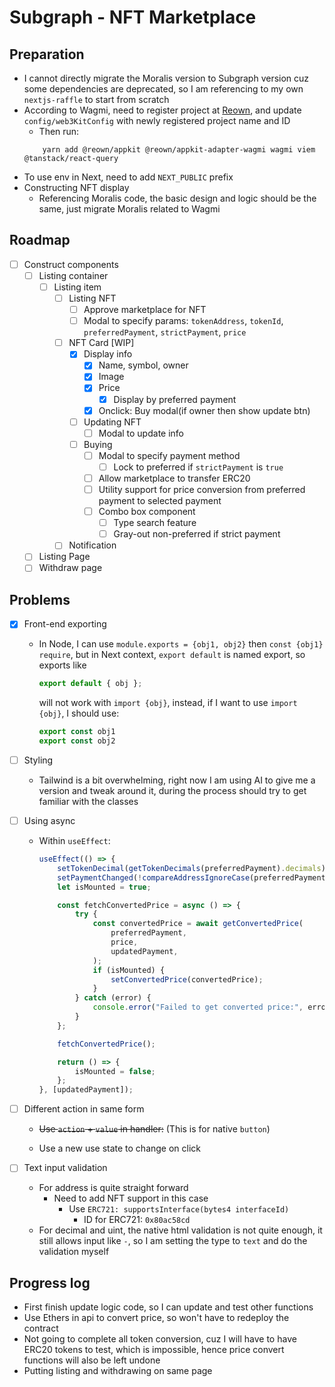 # Subgraph - NFT Marketplace

## Preparation

- I cannot directly migrate the Moralis version to Subgraph version cuz some dependencies are deprecated, so I am
  referencing to my own `nextjs-raffle` to start from scratch
- According to Wagmi, need to register project
  at [Reown](https://cloud.reown.com/app/33eeeaf6-68d0-484a-acd7-9481bbbac365/project/c7f3cab6-f7bd-4cfa-8d42-444abaa9b90b),
  and update `config/web3KitConfig` with newly registered project name and ID
    - Then run:
    ```shell
        yarn add @reown/appkit @reown/appkit-adapter-wagmi wagmi viem @tanstack/react-query
    ```
- To use env in Next, need to add `NEXT_PUBLIC` prefix
- Constructing NFT display
    - Referencing Moralis code, the basic design and logic should be the same, just migrate Moralis related to Wagmi

## Roadmap

- [ ] Construct components
    - [ ] Listing container
        - [ ] Listing item
            - [ ] Listing NFT
                - [ ] Approve marketplace for NFT
                - [ ] Modal to specify params: `tokenAddress`, `tokenId`, `preferredPayment`, `strictPayment`, `price`
            - [ ] NFT Card [WIP]
                - [x] Display info
                    - [x] Name, symbol, owner
                    - [x] Image
                    - [x] Price
                        - [x] Display by preferred payment
                    - [x] Onclick: Buy modal(if owner then show update btn)
                - [ ] Updating NFT
                    - [ ] Modal to update info
                - [ ] Buying
                    - [ ] Modal to specify payment method
                        - [ ] Lock to preferred if `strictPayment` is `true`
                    - [ ] Allow marketplace to transfer ERC20
                    - [ ] Utility support for price conversion from preferred payment to selected payment
                    - [ ] Combo box component
                        - [ ] Type search feature
                        - [ ] Gray-out non-preferred if strict payment
            - [ ] Notification
    - [ ] Listing Page
    - [ ] Withdraw page

## Problems

- [x] Front-end exporting
    - In Node, I can use `module.exports = {obj1, obj2}` then `const {obj1} require`, but in Next context,
      `export default` is named export, so exports like
        ```js
        export default { obj };
        ```
        will not work with `import {obj}`, instead, if I want to use `import {obj}`, I should use:
        ```js
        export const obj1
        export const obj2
        ```
- [ ] Styling
    - Tailwind is a bit overwhelming, right now I am using AI to give me a version and tweak around it, during the
      process should try to get familiar with the classes
- [ ] Using async

    - Within `useEffect`:

        ```js
        useEffect(() => {
            setTokenDecimal(getTokenDecimals(preferredPayment).decimals);
            setPaymentChanged(!compareAddressIgnoreCase(preferredPayment, updatedPayment));
            let isMounted = true;

            const fetchConvertedPrice = async () => {
                try {
                    const convertedPrice = await getConvertedPrice(
                        preferredPayment,
                        price,
                        updatedPayment,
                    );
                    if (isMounted) {
                        setConvertedPrice(convertedPrice);
                    }
                } catch (error) {
                    console.error("Failed to get converted price:", error);
                }
            };

            fetchConvertedPrice();

            return () => {
                isMounted = false;
            };
        }, [updatedPayment]);
        ```

- [ ] Different action in same form

    - ~~Use `action` + `value` in handler:~~ (This is for native `button`)

    - Use a new use state to change on click

- [ ] Text input validation
    - For address is quite straight forward
        - Need to add NFT support in this case
            - Use `ERC721: supportsInterface(bytes4 interfaceId)`
                - ID for ERC721: `0x80ac58cd`
    - For decimal and uint, the native html validation is not quite enough, it still allows input like `-`, so I am
      setting the type to `text` and do the validation myself

## Progress log

- First finish update logic code, so I can update and test other functions
- Use Ethers in api to convert price, so won't have to redeploy the contract
- Not going to complete all token conversion, cuz I will have to have ERC20 tokens to test, which is impossible, hence
  price convert functions will also be left undone
- Putting listing and withdrawing on same page
